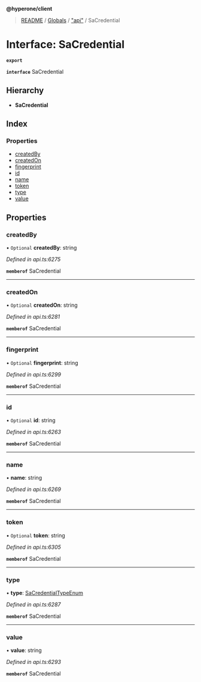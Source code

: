 **@hyperone/client**

> [README](../README.md) / [Globals](../globals.md) / ["api"](../modules/_api_.md) / SaCredential

# Interface: SaCredential

**`export`** 

**`interface`** SaCredential

## Hierarchy

* **SaCredential**

## Index

### Properties

* [createdBy](_api_.sacredential.md#createdby)
* [createdOn](_api_.sacredential.md#createdon)
* [fingerprint](_api_.sacredential.md#fingerprint)
* [id](_api_.sacredential.md#id)
* [name](_api_.sacredential.md#name)
* [token](_api_.sacredential.md#token)
* [type](_api_.sacredential.md#type)
* [value](_api_.sacredential.md#value)

## Properties

### createdBy

• `Optional` **createdBy**: string

*Defined in api.ts:6275*

**`memberof`** SaCredential

___

### createdOn

• `Optional` **createdOn**: string

*Defined in api.ts:6281*

**`memberof`** SaCredential

___

### fingerprint

• `Optional` **fingerprint**: string

*Defined in api.ts:6299*

**`memberof`** SaCredential

___

### id

• `Optional` **id**: string

*Defined in api.ts:6263*

**`memberof`** SaCredential

___

### name

•  **name**: string

*Defined in api.ts:6269*

**`memberof`** SaCredential

___

### token

• `Optional` **token**: string

*Defined in api.ts:6305*

**`memberof`** SaCredential

___

### type

•  **type**: [SaCredentialTypeEnum](../enums/_api_.sacredentialtypeenum.md)

*Defined in api.ts:6287*

**`memberof`** SaCredential

___

### value

•  **value**: string

*Defined in api.ts:6293*

**`memberof`** SaCredential
